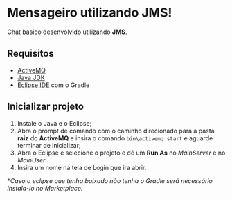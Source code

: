 # Mensageiro utilizando JMS!

Chat básico desenvolvido utilizando **JMS**.


## Requisitos

-   [ActiveMQ](http://activemq.apache.org/)
-   [Java JDK](https://www.oracle.com/br/java/technologies/javase/javase-jdk8-downloads.html)
-   [Eclipse IDE](https://www.eclipse.org/downloads/) com o Gradle

## Inicializar projeto

1. Instale o Java e o Eclipse;
2. Abra o prompt de comando com o caminho direcionado para a pasta **raiz** do **ActiveMQ** e insira o comando `bin\activemq start` e aguarde terminar de inicializar;
3. Abra o Eclipse e selecione o projeto e dê um **Run As** no *MainServer* e no *MainUser*.
4. Insira um nome na tela de Login que ira abrir.

**Caso o eclipse que tenha baixado não tenha o Gradle será necessário instala-lo no Marketplace.*
